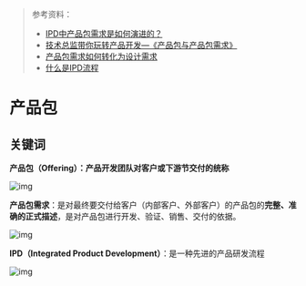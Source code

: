 > 参考资料：
>
> - [IPD中产品包需求是如何演进的？](https://www.jianshu.com/p/71ec53f85e51)
> - [技术总监带你玩转产品开发—《产品包与产品包需求》](https://www.zhihu.com/column/p/30695333)
> - [产品包需求如何转化为设计需求](https://www.higet.com.cn/ServerStd_1180.html)
> - [什么是IPD流程](https://docs.pingcode.com/blog/project-management/22889.html)

# 产品包

## 关键词

**产品包（Offering）：**产品开发团队对客户或下游节**交付的统称**

![img](https://upload-images.jianshu.io/upload_images/15646365-202d8739c4c4b92c.png?imageMogr2/auto-orient/strip|imageView2/2/w/622/format/webp)

**产品包需求**：是对最终要交付给客户（内部客户、外部客户）的产品包的**完整、准确的正式描述**，是对产品包进行开发、验证、销售、交付的依据。

![img](https://pic4.zhimg.com/v2-c6be281fe932bf3ce1ee1c67cbed652b_r.jpg)

**IPD（Integrated Product Development）**：是一种先进的产品研发流程

![img](https://docs.pingcode.com/wp-content/uploads/2023/04/62206383cb7eefb8de5c1b382cab49f0-1024x376.png)

